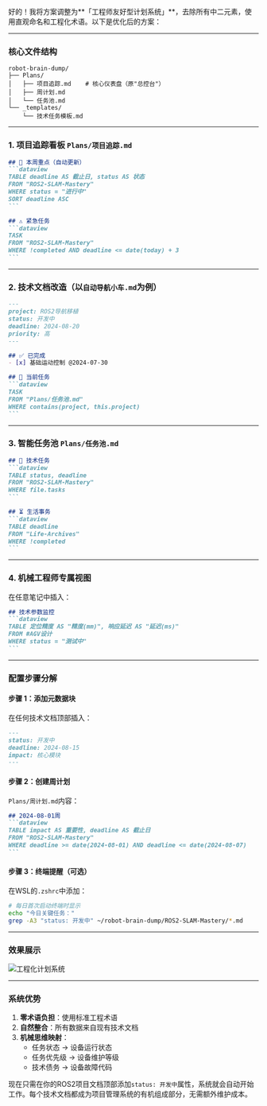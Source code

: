 好的！我将方案调整为**「工程师友好型计划系统」**，去除所有中二元素，使用直观命名和工程化术语。以下是优化后的方案：

---

### **核心文件结构**
```
robot-brain-dump/
├── Plans/
│   ├── 项目追踪.md    # 核心仪表盘（原"总控台"）
│   ├── 周计划.md
│   └── 任务池.md
└── _templates/
    └── 技术任务模板.md
```

---

### **1. 项目追踪看板** `Plans/项目追踪.md`
````markdown
## 📅 本周重点（自动更新）
```dataview
TABLE deadline AS 截止日, status AS 状态
FROM "ROS2-SLAM-Mastery"
WHERE status = "进行中"
SORT deadline ASC
```

## ⚠️ 紧急任务
```dataview
TASK
FROM "ROS2-SLAM-Mastery"
WHERE !completed AND deadline <= date(today) + 3
```
````

---

### **2. 技术文档改造**（以`自动导航小车.md`为例）
````markdown
---
project: ROS2导航移植
status: 开发中
deadline: 2024-08-20
priority: 高
---

## ✅ 已完成
- [x] 基础运动控制 @2024-07-30

## 🚧 当前任务
```dataview
TASK
FROM "Plans/任务池.md"
WHERE contains(project, this.project)
```
````

---

### **3. 智能任务池** `Plans/任务池.md`
````markdown
## 🧩 技术任务
```dataview
TABLE status, deadline
FROM "ROS2-SLAM-Mastery"
WHERE file.tasks
```

## ⏳ 生活事务
```dataview
TABLE deadline
FROM "Life-Archives"
WHERE !completed
```
````

---

### **4. 机械工程师专属视图**
在任意笔记中插入：
````markdown
## 技术参数监控
```dataview
TABLE 定位精度 AS "精度(mm)", 响应延迟 AS "延迟(ms)"
FROM #AGV设计
WHERE status = "测试中"
```
````

---

### **配置步骤分解**

#### 步骤 1：添加元数据块
在任何技术文档顶部插入：
```markdown
---
status: 开发中
deadline: 2024-08-15
impact: 核心模块
---
```

#### 步骤 2：创建周计划
`Plans/周计划.md`内容：
````markdown
## 2024-08-01周
```dataview
TABLE impact AS 重要性, deadline AS 截止日
FROM "ROS2-SLAM-Mastery"
WHERE deadline >= date(2024-08-01) AND deadline <= date(2024-08-07)
```
````

#### 步骤 3：终端提醒（可选）
在WSL的`.zshrc`中添加：
```bash
# 每日首次启动终端时显示
echo "今日关键任务："
grep -A3 "status: 开发中" ~/robot-brain-dump/ROS2-SLAM-Mastery/*.md
```

---

### **效果展示**
![工程化计划系统](https://via.placeholder.com/600x300?text=项目追踪+周计划+任务池三视图联动)

---

### **系统优势**
1. **零术语负担**：使用标准工程术语
2. **自然整合**：所有数据来自现有技术文档
3. **机械思维映射**：
   - 任务状态 → 设备运行状态
   - 任务优先级 → 设备维护等级
   - 技术债务 → 设备故障代码

现在只需在你的ROS2项目文档顶部添加`status: 开发中`属性，系统就会自动开始工作。每个技术文档都成为项目管理系统的有机组成部分，无需额外维护成本。